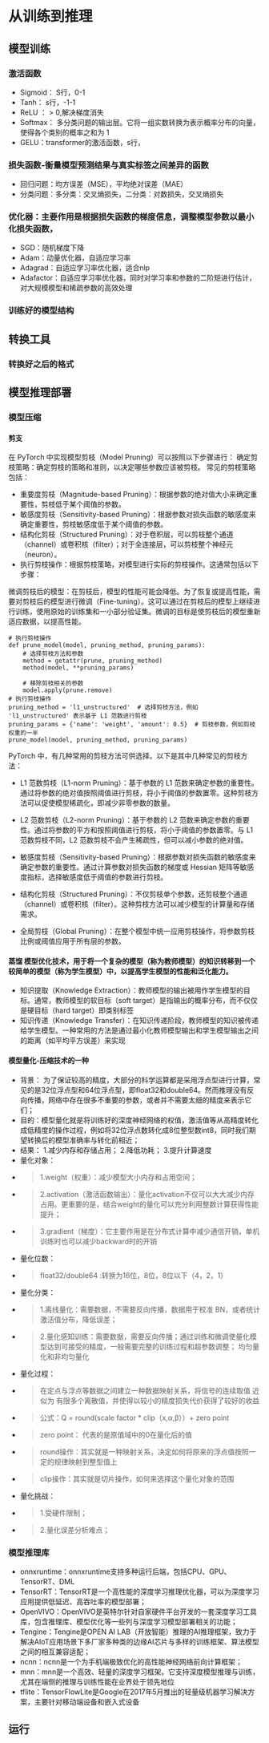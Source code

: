 # 从训练到推理

## 模型训练
### 激活函数
- Sigmoid： S行，0-1
- Tanh： s行，-1-1
- ReLU ： > 0,解决梯度消失
- Softmax： 多分类问题的输出层。它将一组实数转换为表示概率分布的向量，使得各个类别的概率之和为 1
- GELU：transformer的激活函数，s行，
### 损失函数-衡量模型预测结果与真实标签之间差异的函数
- 回归问题：均方误差（MSE），平均绝对误差（MAE）
- 分类问题：多分类：交叉熵损失，二分类：对数损失，交叉熵损失
### 优化器：主要作用是根据损失函数的梯度信息，调整模型参数以最小化损失函数，
- SGD：随机梯度下降
- Adam：动量优化器，自适应学习率
- Adagrad：自适应学习率优化器，适合nlp
- Adafactor：自适应学习率优化器，同时对学习率和参数的二阶矩进行估计，对大规模模型和稀疏参数的高效处理
### 训练好的模型结构

## 转换工具

### 转换好之后的格式


## 模型推理部署

### 模型压缩

#### 剪支
在 PyTorch 中实现模型剪枝（Model Pruning）可以按照以下步骤进行：
确定剪枝策略：确定剪枝的策略和准则，以决定哪些参数应该被剪枝。
常见的剪枝策略包括：

- 重要度剪枝（Magnitude-based Pruning）：根据参数的绝对值大小来确定重要性，剪枝低于某个阈值的参数。
- 敏感度剪枝（Sensitivity-based Pruning）：根据参数对损失函数的敏感度来确定重要性，剪枝敏感度低于某个阈值的参数。
- 结构化剪枝（Structured Pruning）：对于卷积层，可以剪枝整个通道（channel）或卷积核（filter）；对于全连接层，可以剪枝整个神经元（neuron）。
- 执行剪枝操作：根据剪枝策略，对模型进行实际的剪枝操作。这通常包括以下步骤：

微调剪枝后的模型：在剪枝后，模型的性能可能会降低。为了恢复或提高性能，需要对剪枝后的模型进行微调（Fine-tuning）。这可以通过在剪枝后的模型上继续进行训练，使用原始的训练集和一小部分验证集。微调的目标是使剪枝后的模型重新适应数据，以提高性能。
```
# 执行剪枝操作
def prune_model(model, pruning_method, pruning_params):
    # 选择剪枝方法和参数
    method = getattr(prune, pruning_method)
    method(model, **pruning_params)
    
    # 移除剪枝相关的参数
    model.apply(prune.remove)
# 执行剪枝操作
pruning_method = 'l1_unstructured'  # 选择剪枝方法，例如 'l1_unstructured' 表示基于 L1 范数进行剪枝
pruning_params = {'name': 'weight', 'amount': 0.5}  # 剪枝参数，例如剪枝权重的一半
prune_model(model, pruning_method, pruning_params)
```
PyTorch 中，有几种常用的剪枝方法可供选择。以下是其中几种常见的剪枝方法：

- L1 范数剪枝（L1-norm Pruning）：基于参数的 L1 范数来确定参数的重要性。通过将参数的绝对值按照阈值进行剪枝，将小于阈值的参数置零。这种剪枝方法可以促使模型稀疏化，即减少非零参数的数量。

- L2 范数剪枝（L2-norm Pruning）：基于参数的 L2 范数来确定参数的重要性。通过将参数的平方和按照阈值进行剪枝，将小于阈值的参数置零。与 L1 范数剪枝不同，L2 范数剪枝不会产生稀疏性，但可以减小参数的绝对值。

- 敏感度剪枝（Sensitivity-based Pruning）：根据参数对损失函数的敏感度来确定参数的重要性。通过计算参数对损失函数的梯度或 Hessian 矩阵等敏感度指标，选择敏感度低于阈值的参数进行剪枝。

- 结构化剪枝（Structured Pruning）：不仅剪枝单个参数，还剪枝整个通道（channel）或卷积核（filter）。这种剪枝方法可以减少模型的计算量和存储需求。

- 全局剪枝（Global Pruning）：在整个模型中统一应用剪枝操作，将参数剪枝比例或阈值应用于所有层的参数。
#### 蒸馏 模型优化技术，用于将一个复杂的模型（称为教师模型）的知识转移到一个较简单的模型（称为学生模型）中，以提高学生模型的性能和泛化能力。
- 知识提取（Knowledge Extraction）：教师模型的输出被用作学生模型的目标。通常，教师模型的软目标（soft target）是指输出的概率分布，而不仅仅是硬目标（hard target）即类别标签
- 知识传递（Knowledge Transfer）：在知识传递阶段，教师模型的知识被传递给学生模型。一种常用的方法是通过最小化教师模型输出和学生模型输出之间的距离（如平均平方误差）来实现
#### 模型量化-压缩技术的一种
- 背景： 为了保证较高的精度，大部分的科学运算都是采用浮点型进行计算，常见的是32位浮点型和64位浮点型，即float32和double64。然而推理没有反向传播，网络中存在很多不重要的参数，或者并不需要太细的精度来表示它们；
- 目的：模型量化就是将训练好的深度神经网络的权值，激活值等从高精度转化成低精度的操作过程，例如将32位浮点数转化成8位整型数int8，同时我们期望转换后的模型准确率与转化前相近；
- 结果：
1.减少内存和存储占用；
2.降低功耗；
3.提升计算速度
- 量化对象：
- > 1.weight（权重）：减少模型大小内存和占用空间；
- > 2.activation（激活函数输出）：量化activation不仅可以大大减少内存占用。更重要的是，结合weight的量化可以充分利用整数计算获得性能提升；
- > 3.gradient（梯度）：它主要作用是在分布式计算中减少通信开销，单机训练时也可以减少backward时的开销
- 量化位数：
- > float32/double64 :转换为16位，8位，8位以下（4，2，1）
- 量化分类：
- > 1.离线量化：需要数据，不需要反向传播，数据用于校准 BN，或者统计激活值分布，降低误差；
- > 2.量化感知训练：需要数据，需要反向传播；通过训练和微调使量化模型达到可接受的精度，一般需要完整的训练过程和超参数调整；
均匀量化和非均匀量化
- 量化过程：
- > 在定点与浮点等数据之间建立一种数据映射关系，将信号的连续取值 近似为 有限多个离散值，并使得以较小的精度损失代价获得了较好的收益
- > 公式：Q = round(scale factor * clip（x,α,β））+ zero point
- > zero point： 代表的是原值域中的0在量化后的值
- > round操作：其实就是一种映射关系，决定如何将原来的浮点值按照一定的规律映射到整型值上
- > clip操作：其实就是切片操作，如何来选择这个量化对象的范围
- 量化挑战：
- > 1.受硬件限制；
- > 2.量化误差分析难点；
### 模型推理库
- onnxruntime：onnxruntime支持多种运行后端，包括CPU、GPU、TensorRT、DML
- TensorRT：TensorRT是一个高性能的深度学习推理优化器，可以为深度学习应用提供低延迟、高吞吐率的模型部署；
- OpenVIVO：OpenVIVO是英特尔针对自家硬件平台开发的一套深度学习工具库，包含推理库、模型优化等一些列与深度学习模型部署相关的功能；
- Tengine：Tengine是OPEN AI LAB（开放智能）推理的AI推理框架，致力于解决AIoT应用场景下多厂家多种类的边缘AI芯片与多样的训练框架、算法模型之间的相互兼容适配；
- ncnn：ncnn是一个为手机端极致优化的高性能神经网络前向计算框架；
- mnn：mnn是一个高效、轻量的深度学习框架。它支持深度模型推理与训练，尤其在端侧的推理与训练性能在业界处于领先地位
- tflite：TensorFlowLite是Google在2017年5月推出的轻量级机器学习解决方案，主要针对移动端设备和嵌入式设备
## 运行
